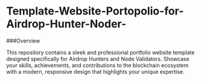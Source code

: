 # Template-Website-Portopolio-for-Airdrop-Hunter-Noder-

###Overview

This repository contains a sleek and professional portfolio website template designed specifically for Airdrop Hunters and Node Validators. Showcase your skills, achievements, and contributions to the blockchain ecosystem with a modern, responsive design that highlights your unique expertise.
